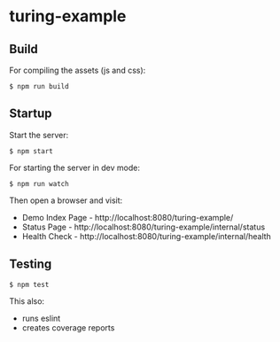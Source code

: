 # turing-example

## Build

For compiling the assets (js and css):

    $ npm run build

## Startup

Start the server:

    $ npm start

For starting the server in dev mode:

    $ npm run watch

Then open a browser and visit:

* Demo Index Page - http://localhost:8080/turing-example/
* Status Page - http://localhost:8080/turing-example/internal/status
* Health Check - http://localhost:8080/turing-example/internal/health
    
## Testing
  
    $ npm test

This also:

* runs eslint
* creates coverage reports
